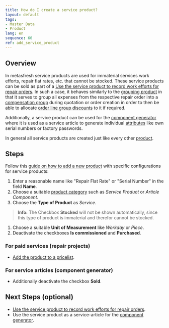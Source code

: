 ```yaml
---
title: How do I create a service product?
layout: default
tags:
- Master Data
- Product
lang: en
sequence: 60
ref: add_service_product
---
```


## Overview
In metasfresh service products are used for immaterial services work efforts, repair flat rates, etc. that cannot be stocked. These service products can be sold as part of a <a href="Manufacturing_order_record_work#service-expenses" title="Record work efforts for manufacturing orders">Use the service product to record work efforts for repair orders</a>. In such a case, it behaves similarly to the [grouping product](Add_grouping_product) in that it serves to group all expenses from the respective repair order into a [compensation group]() during quotation or order creation in order to then be able to allocate [order line group discounts](Create_manual_compensation_groups) to it if required.

Additionally, a service product can be used for the [component generator]() where it is used as a service article to generate individual [attributes]() like own serial numbers or factory passwords.

In general all service products are created just like every other [product](NewProduct).

## Steps
Follow this [guide on how to add a new product](NewProduct) with specific configurations for service products:
1. Enter a reasonable name like "Repair Flat Rate" or "Serial Number" in the field **Name**.
2. Choose a suitable [product category](NewProductCategory) such as *Service Product* or *Article Component*.
3. Choose the **Type of Product** as *Service*.
>**Info:** The Checkbox **Stocked** will not be shown automatically, since this type of product is immaterial and therefor cannot be stocked.

1. Choose a suitable **Unit of Measurement** like *Workday* or *Piece*.
2. Deactivate the checkboxes **Is commissioned** and **Purchased**.

### For paid services (repair projects)
- [Add the product to a pricelist](ProductPrice).

### For service articles (component generator)
- Additionally deactivate the checkbox **Sold**.

## Next Steps (optional)
- <a href="Manufacturing_order_record_work#service-expenses" title="Record work efforts for manufacturing orders">Use the service product to record work efforts for repair orders</a>.
- Use the service product as a service-article for the [component generator]().
